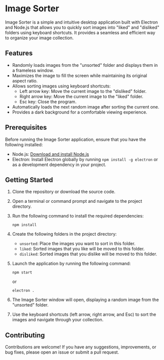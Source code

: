 # Image Sorter

Image Sorter is a simple and intuitive desktop application built with Electron and Node.js that allows you to quickly sort images into "liked" and "disliked" folders using keyboard shortcuts. It provides a seamless and efficient way to organize your image collection.

## Features

- Randomly loads images from the "unsorted" folder and displays them in a frameless window.
- Maximizes the image to fill the screen while maintaining its original aspect ratio.
- Allows sorting images using keyboard shortcuts:
  - Left arrow key: Move the current image to the "disliked" folder.
  - Right arrow key: Move the current image to the "liked" folder.
  - Esc key: Close the program.
- Automatically loads the next random image after sorting the current one.
- Provides a dark background for a comfortable viewing experience.

## Prerequisites

Before running the Image Sorter application, ensure that you have the following installed:

- Node.js: [Download and install Node.js](https://nodejs.org)
- Electron: Install Electron globally by running `npm install -g electron` or as a development dependency in your project.

## Getting Started

1. Clone the repository or download the source code.

2. Open a terminal or command prompt and navigate to the project directory.

3. Run the following command to install the required dependencies:
   ```
   npm install
   ```

4. Create the following folders in the project directory:
   - `unsorted`: Place the images you want to sort in this folder.
   - `liked`: Sorted images that you like will be moved to this folder.
   - `disliked`: Sorted images that you dislike will be moved to this folder.

5. Launch the application by running the following command:
   ```
   npm start
   ```
   or
   ```
   electron .
   ```

6. The Image Sorter window will open, displaying a random image from the "unsorted" folder.

7. Use the keyboard shortcuts (left arrow, right arrow, and Esc) to sort the images and navigate through your collection.


## Contributing

Contributions are welcome! If you have any suggestions, improvements, or bug fixes, please open an issue or submit a pull request.
